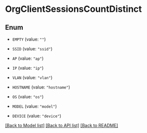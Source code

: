 # OrgClientSessionsCountDistinct

## Enum


* `EMPTY` (value: `""`)

* `SSID` (value: `"ssid"`)

* `AP` (value: `"ap"`)

* `IP` (value: `"ip"`)

* `VLAN` (value: `"vlan"`)

* `HOSTNAME` (value: `"hostname"`)

* `OS` (value: `"os"`)

* `MODEL` (value: `"model"`)

* `DEVICE` (value: `"device"`)


[[Back to Model list]](../README.md#documentation-for-models) [[Back to API list]](../README.md#documentation-for-api-endpoints) [[Back to README]](../README.md)


